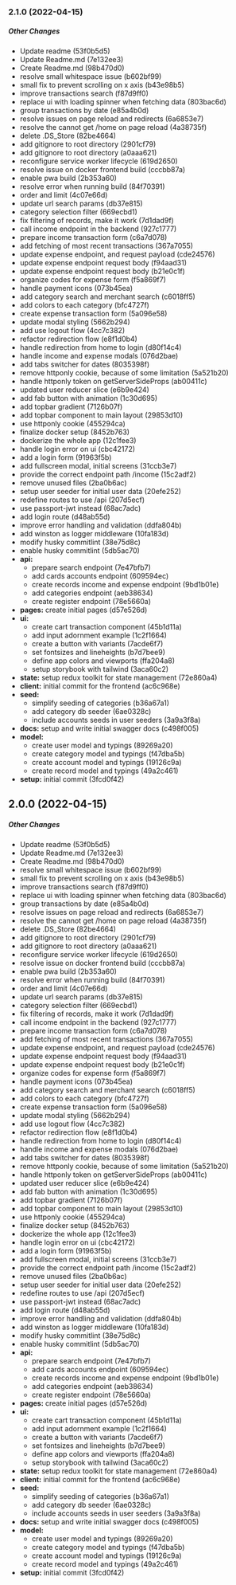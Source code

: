 ### 2.1.0 (2022-04-15)

##### Other Changes

*  Update readme (53f0b5d5)
*  Update Readme.md (7e132ee3)
*  Create Readme.md (98b470d0)
*  resolve small whitespace issue (b602bf99)
*  small fix to prevent scrolling on x axis (b43e98b5)
*  improve transactions search (f87d9ff0)
*  replace ui with loading spinner when fetching data (803bac6d)
*  group transactions by date (e85a4b0d)
*  resolve issues on page reload and redirects (6a6853e7)
*  resolve the cannot get /home on page reload (4a38735f)
*  delete .DS_Store (82be4664)
*  add gitignore to root directory (2901cf79)
*  add gitignore to root directory (a0aaa621)
*  reconfigure service worker lifecycle (619d2650)
*  resolve issue on docker frontend build (cccbb87a)
*  enable pwa build (2b353a60)
*  resolve error when running build (84f70391)
*  order and limit (4c07e66d)
*  update url search params (db37e815)
*  category selection filter (669ecbd1)
*  fix filtering of records, make it work (7d1dad9f)
*  call income endpoint in the backend (927c1777)
*  prepare income transaction form (c6a7d078)
*  add fetching of most recent transactions (367a7055)
*  update expense endpoint, and request payload (cde24576)
*  update expense endpoint  request body (f94aad31)
*  update expense endpoint  request body (b21e0c1f)
*  organize codes for expense form (f5a869f7)
*  handle payment icons (073b45ea)
*  add category search and merchant search (c6018ff5)
*  add colors to each category (bfc4727f)
*  create expense transaction form (5a096e58)
*  update modal styling (5662b294)
*  add use logout flow (4cc7c382)
*  refactor redirection flow (e8f1d0b4)
*  handle redirection from home to login (d80f14c4)
*  handle income and expense modals (076d2bae)
*  add tabs switcher for dates (8035398f)
*  remove httponly cookie, because of some limitation (5a521b20)
*  handle httponly token on getServerSideProps (ab00411c)
*  updated user reducer slice (e6b9e424)
*  add fab button with animation (1c30d695)
*  add topbar gradient (7126b07f)
*  add topbar component to main layout (29853d10)
*  use httponly cookie (455294ca)
*  finalize docker setup (8452b763)
*  dockerize the whole app (12c1fee3)
*  handle login error on ui (cbc42172)
*  add a login form (91963f5b)
*  add fullscreen modal, initial screens (31ccb3e7)
*  provide the correct endpoint path /income (15c2adf2)
*  remove unused files (2ba0b6ac)
*  setup user seeder for initial user data (20efe252)
*  redefine routes to use /api (207d5ecf)
*  use passport-jwt instead (68ac7adc)
*  add login route (d48ab55d)
*  improve error handling and validation (ddfa804b)
*  add winston as logger middleware (10fa183d)
*  modify husky commitlint (38e75d8c)
*  enable husky commitlint (5db5ac70)
* **api:**
  *  prepare search endpoint (7e47bfb7)
  *  add cards accounts endpoint (609594ec)
  *  create records income and expense endpoint (9bd1b01e)
  *  add categories endpoint (aeb38634)
  *  create register endpoint (78e5660a)
* **pages:**  create initial pages (d57e526d)
* **ui:**
  *  create cart transaction component (45b1d11a)
  *  add input adornment example (1c2f1664)
  *  create a button with variants (7acde6f7)
  *  set fontsizes and lineheights (b7d7bee9)
  *  define app colors and viewports (ffa204a8)
  *  setup storybook with tailwind (3aca60c2)
* **state:**  setup redux toolkit for state management (72e860a4)
* **client:**  initial commit for the frontend (ac6c968e)
* **seed:**
  *  simplify seeding of categories (b36a67a1)
  *  add category db seeder (6ae0328c)
  *  include accounts seeds in user seeders (3a9a3f8a)
* **docs:**  setup and write initial swagger docs (c498f005)
* **model:**
  *  create user model and typings (89269a20)
  *  create category model and typings (f47dba5b)
  *  create account model and typings (19126c9a)
  *  create record model and typings (49a2c461)
* **setup:**  initial commit (3fcd0f42)

## 2.0.0 (2022-04-15)

##### Other Changes

*  Update readme (53f0b5d5)
*  Update Readme.md (7e132ee3)
*  Create Readme.md (98b470d0)
*  resolve small whitespace issue (b602bf99)
*  small fix to prevent scrolling on x axis (b43e98b5)
*  improve transactions search (f87d9ff0)
*  replace ui with loading spinner when fetching data (803bac6d)
*  group transactions by date (e85a4b0d)
*  resolve issues on page reload and redirects (6a6853e7)
*  resolve the cannot get /home on page reload (4a38735f)
*  delete .DS_Store (82be4664)
*  add gitignore to root directory (2901cf79)
*  add gitignore to root directory (a0aaa621)
*  reconfigure service worker lifecycle (619d2650)
*  resolve issue on docker frontend build (cccbb87a)
*  enable pwa build (2b353a60)
*  resolve error when running build (84f70391)
*  order and limit (4c07e66d)
*  update url search params (db37e815)
*  category selection filter (669ecbd1)
*  fix filtering of records, make it work (7d1dad9f)
*  call income endpoint in the backend (927c1777)
*  prepare income transaction form (c6a7d078)
*  add fetching of most recent transactions (367a7055)
*  update expense endpoint, and request payload (cde24576)
*  update expense endpoint  request body (f94aad31)
*  update expense endpoint  request body (b21e0c1f)
*  organize codes for expense form (f5a869f7)
*  handle payment icons (073b45ea)
*  add category search and merchant search (c6018ff5)
*  add colors to each category (bfc4727f)
*  create expense transaction form (5a096e58)
*  update modal styling (5662b294)
*  add use logout flow (4cc7c382)
*  refactor redirection flow (e8f1d0b4)
*  handle redirection from home to login (d80f14c4)
*  handle income and expense modals (076d2bae)
*  add tabs switcher for dates (8035398f)
*  remove httponly cookie, because of some limitation (5a521b20)
*  handle httponly token on getServerSideProps (ab00411c)
*  updated user reducer slice (e6b9e424)
*  add fab button with animation (1c30d695)
*  add topbar gradient (7126b07f)
*  add topbar component to main layout (29853d10)
*  use httponly cookie (455294ca)
*  finalize docker setup (8452b763)
*  dockerize the whole app (12c1fee3)
*  handle login error on ui (cbc42172)
*  add a login form (91963f5b)
*  add fullscreen modal, initial screens (31ccb3e7)
*  provide the correct endpoint path /income (15c2adf2)
*  remove unused files (2ba0b6ac)
*  setup user seeder for initial user data (20efe252)
*  redefine routes to use /api (207d5ecf)
*  use passport-jwt instead (68ac7adc)
*  add login route (d48ab55d)
*  improve error handling and validation (ddfa804b)
*  add winston as logger middleware (10fa183d)
*  modify husky commitlint (38e75d8c)
*  enable husky commitlint (5db5ac70)
* **api:**
  *  prepare search endpoint (7e47bfb7)
  *  add cards accounts endpoint (609594ec)
  *  create records income and expense endpoint (9bd1b01e)
  *  add categories endpoint (aeb38634)
  *  create register endpoint (78e5660a)
* **pages:**  create initial pages (d57e526d)
* **ui:**
  *  create cart transaction component (45b1d11a)
  *  add input adornment example (1c2f1664)
  *  create a button with variants (7acde6f7)
  *  set fontsizes and lineheights (b7d7bee9)
  *  define app colors and viewports (ffa204a8)
  *  setup storybook with tailwind (3aca60c2)
* **state:**  setup redux toolkit for state management (72e860a4)
* **client:**  initial commit for the frontend (ac6c968e)
* **seed:**
  *  simplify seeding of categories (b36a67a1)
  *  add category db seeder (6ae0328c)
  *  include accounts seeds in user seeders (3a9a3f8a)
* **docs:**  setup and write initial swagger docs (c498f005)
* **model:**
  *  create user model and typings (89269a20)
  *  create category model and typings (f47dba5b)
  *  create account model and typings (19126c9a)
  *  create record model and typings (49a2c461)
* **setup:**  initial commit (3fcd0f42)

